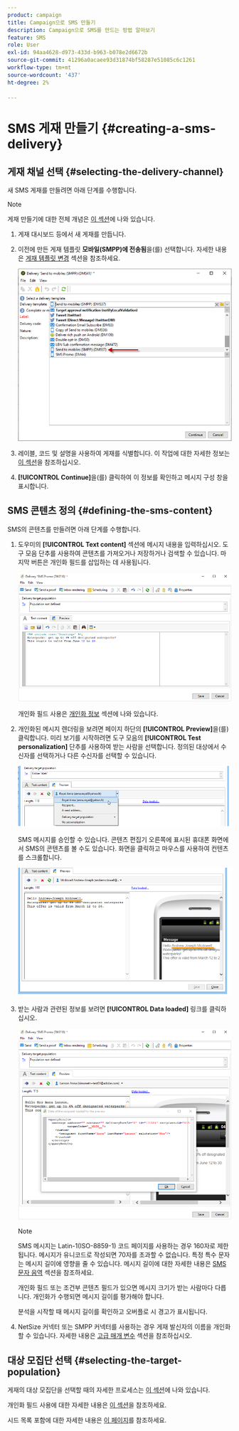 ```yaml
---
product: campaign
title: Campaign으로 SMS 만들기
description: Campaign으로 SMS를 만드는 방법 알아보기
feature: SMS
role: User
exl-id: 94aa4628-d973-433d-b963-b078e2d6672b
source-git-commit: 41296a0acaee93d31874bf58287e51085c6c1261
workflow-type: tm+mt
source-wordcount: '437'
ht-degree: 2%

---
```


# SMS 게재 만들기 {#creating-a-sms-delivery}

## 게재 채널 선택 {#selecting-the-delivery-channel}

새 SMS 게재를 만들려면 아래 단계를 수행합니다.

>[!NOTE]
>
>게재 만들기에 대한 전체 개념은 [이 섹션](steps-about-delivery-creation-steps.md)에 나와 있습니다.

1. 게재 대시보드 등에서 새 게재를 만듭니다.
1. 이전에 만든 게재 템플릿 **모바일(SMPP)에 전송됨**&#x200B;을(를) 선택합니다. 자세한 내용은 [게재 템플릿 변경](sms-set-up.md#changing-the-delivery-template) 섹션을 참조하세요.

   ![](assets/s_user_mobile_wizard.png)

1. 레이블, 코드 및 설명을 사용하여 게재를 식별합니다. 이 작업에 대한 자세한 정보는 [이 섹션](steps-create-and-identify-the-delivery.md#identifying-the-delivery)을 참조하십시오.
1. **[!UICONTROL Continue]**&#x200B;을(를) 클릭하여 이 정보를 확인하고 메시지 구성 창을 표시합니다.

## SMS 콘텐츠 정의 {#defining-the-sms-content}

SMS의 콘텐츠를 만들려면 아래 단계를 수행합니다.

1. 도우미의 **[!UICONTROL Text content]** 섹션에 메시지 내용을 입력하십시오. 도구 모음 단추를 사용하여 콘텐츠를 가져오거나 저장하거나 검색할 수 있습니다. 마지막 버튼은 개인화 필드를 삽입하는 데 사용됩니다.

   ![](assets/s_ncs_user_wizard_sms01_138.png)

   개인화 필드 사용은 [개인화 정보](about-personalization.md) 섹션에 나와 있습니다.

1. 개인화된 메시지 렌더링을 보려면 페이지 하단의 **[!UICONTROL Preview]**&#x200B;을(를) 클릭합니다. 미리 보기를 시작하려면 도구 모음의 **[!UICONTROL Test personalization]** 단추를 사용하여 받는 사람을 선택합니다. 정의된 대상에서 수신자를 선택하거나 다른 수신자를 선택할 수 있습니다.

   ![](assets/s_ncs_user_wizard_sms01_139.png)

   SMS 메시지를 승인할 수 있습니다. 콘텐츠 편집기 오른쪽에 표시된 휴대폰 화면에서 SMS의 콘텐츠를 볼 수도 있습니다. 화면을 클릭하고 마우스를 사용하여 컨텐츠를 스크롤합니다.

   ![](assets/s_ncs_user_wizard_sms01_140.png)

1. 받는 사람과 관련된 정보를 보려면 **[!UICONTROL Data loaded]** 링크를 클릭하십시오.

   ![](assets/s_user_mobile_wizard_sms_02.png)

   >[!NOTE]
   >
   >SMS 메시지는 Latin-1(ISO-8859-1) 코드 페이지를 사용하는 경우 160자로 제한됩니다. 메시지가 유니코드로 작성되면 70자를 초과할 수 없습니다. 특정 특수 문자는 메시지 길이에 영향을 줄 수 있습니다. 메시지 길이에 대한 자세한 내용은 [SMS 문자 음역](#about-character-transliteration) 섹션을 참조하세요.
   >
   >개인화 필드 또는 조건부 콘텐츠 필드가 있으면 메시지 크기가 받는 사람마다 다릅니다. 개인화가 수행되면 메시지 길이를 평가해야 합니다.
   >
   >분석을 시작할 때 메시지 길이를 확인하고 오버플로 시 경고가 표시됩니다.

1. NetSize 커넥터 또는 SMPP 커넥터를 사용하는 경우 게재 발신자의 이름을 개인화할 수 있습니다. 자세한 내용은 [고급 매개 변수](#advanced-parameters) 섹션을 참조하십시오.

## 대상 모집단 선택 {#selecting-the-target-population}

게재의 대상 모집단을 선택할 때의 자세한 프로세스는 [이 섹션](steps-defining-the-target-population.md)에 나와 있습니다.

개인화 필드 사용에 대한 자세한 내용은 [이 섹션](about-personalization.md)을 참조하세요.

시드 목록 포함에 대한 자세한 내용은 [이 페이지](about-seed-addresses.md)를 참조하세요.
